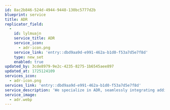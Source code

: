 ```yaml
---
id: 8ac2b846-524d-4944-9448-130bc5777d2b
blueprint: service
title: ADR
replicator_field:
  -
    id: lylmuajn
    service_title: ADR
    service_icon:
      - adr-icon.png
    service_link: 'entry::dbd9aa9d-e991-462a-b1d0-f53a7d5e7f8d'
    type: new_set
    enabled: true
updated_by: 3cde8979-9e2c-4235-8275-1b6545aee897
updated_at: 1725124109
services_icon:
  - adr-icon.png
services_link: 'entry::dbd9aa9d-e991-462a-b1d0-f53a7d5e7f8d'
service_description: 'We specialize in ADR, seamlessly integrating additional dialogue recordings to improve audio clarity and performance, ensuring every line is crisp and clear.'
service_image:
  - adr.webp
---
```

